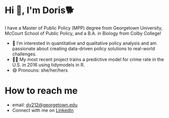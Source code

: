 # Hi 👋, I'm Doris🐕

I have a Master of Public Policy (MPP) degree from Georgetown University, McCourt School of Public Policy, and a B.A. in Biology from Colby College!

-  🌱 I’m interested in quantitative and qualitative policy analysis and am passionate about creating data-driven policy solutions to real-world challenges.
-  👩‍💻 My most recent project trains a predictive model for crime rate in the U.S. in 2016 using tidymodels in R.
-  😄 Pronouns: she/her/hers

# How to reach me
- email: dy212@georgetown.edu
- Connect with me on [LinkedIn](https://www.linkedin.com/in/duoer-yan-220b96179/)

<!---
dorisyan1122/dorisyan1122 is a ✨ special ✨ repository because its `README.md` (this file) appears on your GitHub profile.
You can click the Preview link to take a look at your changes.
--->
